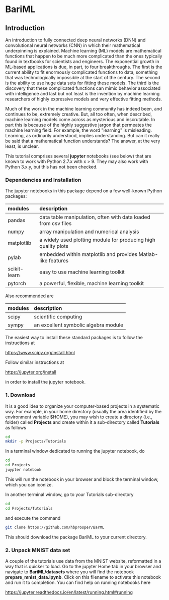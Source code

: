 # BariML
## Introduction
An introduction to fully connected deep neural networks (DNN) and convolutional neural networks (CNN) in which their mathematical underpinning is explained. Machine learning (ML) models are mathematical functions that happen to be much more complicated than the ones typically found in textbooks for scientists and engineers. The exponential growth in ML-based applications is due, in part, to four breakthroughs. The first is the current ability to fit enormously complicated functions to data, something that was technologically impossible at the start of the century. The second is the ability to use huge data sets for fitting these models. The third is the discovery that these complicated functions can mimic behavior associated with intelligence and last but not least is the invention by machine learning researchers of highly expressive models and very effective fitting methods.

Much of the work in the machine learning community has indeed been, and continues to be, extremely creative. But, all too often, when described, machine learning models come across as mysterious and inscrutable. In part this is because of the highly suggestive jargon that permeates the machine learning field. For example, the word "learning" is misleading. Learning, as ordinarily understood, implies understanding. But can it really be said that a mathematical function understands? The answer, at the very least,  is unclear.

This tutorial comprises several __jupyter__ notebooks (see below) that are known to work with Python 2.7.x with x > 9. They may also work with Python 3.x.y, but this has not been checked.

### Dependencies and Installation
The jupyter notebooks in this package depend on a few well-known Python packages:

| __modules__   | __description__     |
| :---          | :---        |
| pandas        | data table manipulation, often with data loaded from csv files |
| numpy         | array manipulation and numerical analysis      |
| matplotlib    | a widely used plotting module for producing high quality plots |
| pylab         | embedded within matplotlib and provides Matlab-like features |
| scikit-learn  | easy to use machine learning toolkit |
| pytorch       | a powerful, flexible, machine learning toolkit |

Also recommended are

| __modules__   | __description__     |
| :---          | :--- |
| scipy         | scientific computing    |
| sympy         | an excellent symbolic algebra module |

The easiest way to install these standard packages is to follow the instructions at

https://www.scipy.org/install.html

Follow similar instructions at

https://jupyter.org/install

in order to install the jupyter notebook.

### 1. Download
It is a good idea to organize your computer-based projects in a systematic way. For example, in your home directory (usually the area identified by the environment variable $HOME), you may wish to create a directory (i.e., folder) called __Projects__ and create within it a sub-directory called __Tutorials__ as follows
```bash
cd
mkdir -p Projects/Tutorials
```
In a terminal window dedicated to running the jupyter notebook, do
```bash
cd
cd Projects
juypter notebook
```
This will run the notebook in your browser and block the terminal window, which you can iconize.

In another terminal window, go to your Tutorials sub-directory
```bash
cd
cd Projects/Tutorials
```
and execute the command
```bash
git clone https://github.com/hbprosper/BarML
```
This should download the package BariML to your current directory.

### 2. Unpack MNIST data set
A couple of the tutorials use data from the MNIST website, reformatted in a way that is quicker to load. Go to the jupyter Home tab in your browser and navigate to __BariML/datasets__ where you will find the notebook __prepare_mnist_data.ipynb__. Click on this filename to activate this notebook and run it to completion. You can find help on running notebooks here

https://jupyter.readthedocs.io/en/latest/running.html#running

